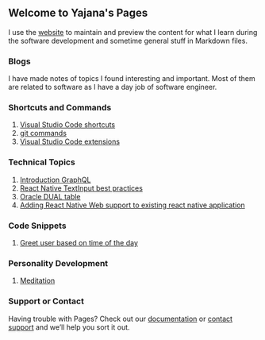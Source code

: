 ## Welcome to Yajana's Pages

I use the [website](https://github.com/YajanaRao/yajanarao.github.io/edit/master/README.md) to maintain and preview the content for what I learn during the software development and sometime general stuff in Markdown files.

### Blogs

I have made notes of topics I found interesting and important. Most of them are related to software as I have a day job of software engineer.

### Shortcuts and Commands

1. [Visual Studio Code shortcuts](/vscode-shortcuts.md)
2. [git commands](/git-commands.md)
3. [Visual Studio Code extensions](/vscode-extensions.md)

### Technical Topics

1. [Introduction GraphQL](/graphql-introduction.md)
2. [React Native TextInput best practices](/best-practices-while-using-textinput.md)
3. [Oracle DUAL table](/dual-table.md)
4. [Adding React Native Web support to existing react native application](/integrate-react-native-web-to-existing-application.md)

### Code Snippets

1. [Greet user based on time of the day](/time-based-greeting.md)

### Personality Development

1. [Meditation](/guide-to-meditation.md)

### Support or Contact

Having trouble with Pages? Check out our [documentation](https://help.github.com/categories/github-pages-basics/) or [contact support](https://github.com/contact) and we’ll help you sort it out.
